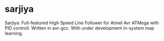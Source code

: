sarjiya
=======

Sarjiya: Full-featured High Speed Line Follower for Atmel Avr ATMega with PID controll.
Written in avr-gcc. With under development in-system map learning.
